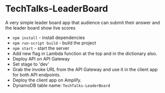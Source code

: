 # TechTalks-LeaderBoard
A very simple leader board app that audience can submit their answer and the leader board show live scores

* `npm install` - install dependencies
* `npm run-script build` - build the project
* `npm start` - start the server
* Add new flag in Lambda function at the top and in the dictionary also.
* Deploy API on API Gateway
* Set stage to 'dev'
* Grab the invoke URL from the API Gateway and use it in the client app for both API endpoints.
* Deploy the client app on Amplify.
* DynamoDB table name: `TechTalks-LeaderBoard`